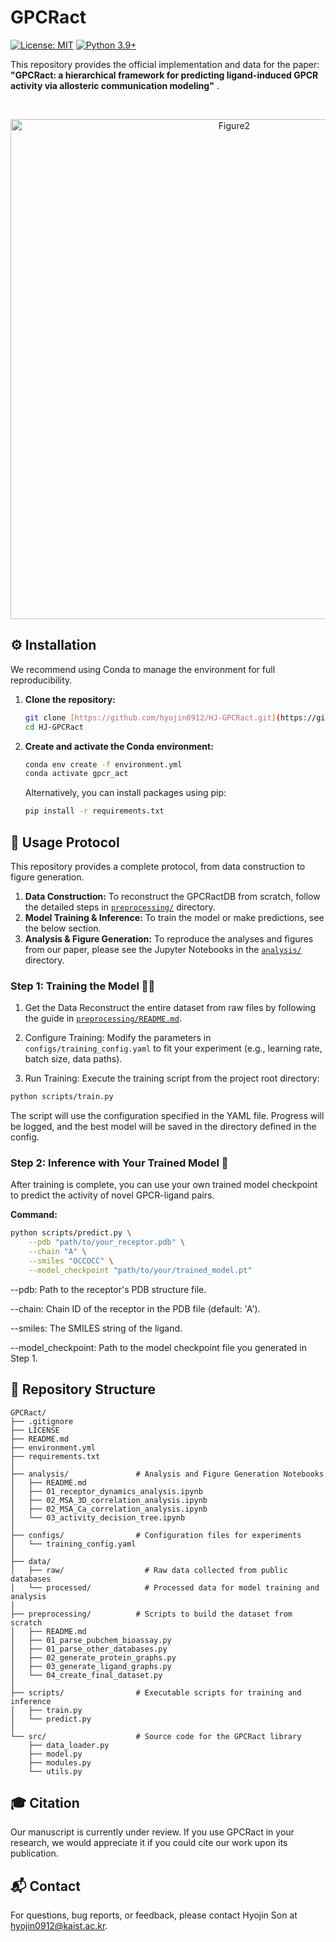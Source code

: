 # GPCRact

[![License: MIT](https://img.shields.io/badge/License-MIT-yellow.svg)](https://opensource.org/licenses/MIT)
[![Python 3.9+](https://img.shields.io/badge/python-3.9+-blue.svg)](https://www.python.org/downloads/release/python-390/)

This repository provides the official implementation and data for the paper: **"GPCRact: a hierarchical framework for predicting ligand-induced GPCR activity via allosteric communication modeling"** .


<br>
<p align="center">
 <img width="700" height="800" alt="Figure2" src="https://github.com/user-attachments/assets/8a06699a-bb01-4d01-923b-58bef0beb99a" />
</p>

## ⚙️ Installation 

We recommend using Conda to manage the environment for full reproducibility.

1.  **Clone the repository:**
    ```bash
    git clone [https://github.com/hyojin0912/HJ-GPCRact.git](https://github.com/hyojin0912/HJ-GPCRact.git)
    cd HJ-GPCRact
    ```

2.  **Create and activate the Conda environment:**
    ```bash
    conda env create -f environment.yml
    conda activate gpcr_act
    ```
    Alternatively, you can install packages using pip:
    ```bash
    pip install -r requirements.txt
    ```

## 🔬 Usage Protocol

This repository provides a complete protocol, from data construction to figure generation.

1.  **Data Construction:** To reconstruct the GPCRactDB from scratch, follow the detailed steps in [`preprocessing/`](preprocessing/) directory.
2.  **Model Training & Inference:** To train the model or make predictions, see the below section.
3.  **Analysis & Figure Generation:** To reproduce the analyses and figures from our paper, please see the Jupyter Notebooks in the [`analysis/`](analysis/) directory.

### Step 1: Training the Model 🏋️‍♂️
1. Get the Data
Reconstruct the entire dataset from raw files by following the guide in [`preprocessing/README.md`](preprocessing/README.md).

2. Configure Training:
Modify the parameters in `configs/training_config.yaml` to fit your experiment (e.g., learning rate, batch size, data paths).

3. Run Training:
Execute the training script from the project root directory:
```bash
python scripts/train.py
```
The script will use the configuration specified in the YAML file. Progress will be logged, and the best model will be saved in the directory defined in the config.

### Step 2: Inference with Your Trained Model 🚀

After training is complete, you can use your own trained model checkpoint to predict the activity of novel GPCR-ligand pairs.

**Command:**
```bash
python scripts/predict.py \
    --pdb "path/to/your_receptor.pdb" \
    --chain "A" \
    --smiles "OCCOCC" \
    --model_checkpoint "path/to/your/trained_model.pt"
```
--pdb: Path to the receptor's PDB structure file.

--chain: Chain ID of the receptor in the PDB file (default: 'A').

--smiles: The SMILES string of the ligand.

--model_checkpoint: Path to the model checkpoint file you generated in Step 1.


## 📁 Repository Structure
```plaintext
GPCRact/
├── .gitignore
├── LICENSE
├── README.md
├── environment.yml
├── requirements.txt
│
├── analysis/               # Analysis and Figure Generation Notebooks
│   ├── README.md
│   ├── 01_receptor_dynamics_analysis.ipynb
│   ├── 02_MSA_3D_correlation_analysis.ipynb
│   ├── 02_MSA_Ca_correlation_analysis.ipynb
│   └── 03_activity_decision_tree.ipynb
│
├── configs/                # Configuration files for experiments
│   └── training_config.yaml
│
├── data/
│   ├── raw/                  # Raw data collected from public databases
│   └── processed/            # Processed data for model training and analysis
│
├── preprocessing/          # Scripts to build the dataset from scratch
│   ├── README.md           
│   ├── 01_parse_pubchem_bioassay.py 
│   ├── 01_parse_other_databases.py
│   ├── 02_generate_protein_graphs.py
│   ├── 03_generate_ligand_graphs.py
│   └── 04_create_final_dataset.py
│
├── scripts/                # Executable scripts for training and inference
│   ├── train.py
│   └── predict.py
│
└── src/                    # Source code for the GPCRact library
    ├── data_loader.py
    ├── model.py
    ├── modules.py
    └── utils.py
```

## 🎓 Citation
Our manuscript is currently under review. If you use GPCRact in your research, we would appreciate it if you could cite our work upon its publication. 


## 📬 Contact
For questions, bug reports, or feedback, please contact Hyojin Son at hyojin0912@kaist.ac.kr.
